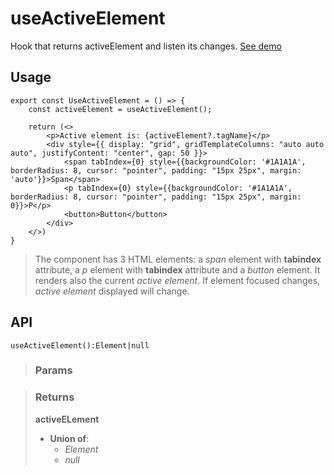 # useActiveElement
Hook that returns activeElement and listen its changes. [See demo](https://ndriadev.github.io/react-tools/#/hooks/api-dom/useActiveElement)

## Usage

```tsx
export const UseActiveElement = () => {
	const activeElement = useActiveElement();

	return (<>
		<p>Active element is: {activeElement?.tagName}</p>
		<div style={{ display: "grid", gridTemplateColumns: "auto auto auto", justifyContent: "center", gap: 50 }}>
			<span tabIndex={0} style={{backgroundColor: '#1A1A1A', borderRadius: 8, cursor: "pointer", padding: "15px 25px", margin: 'auto'}}>Span</span>
			<p tabIndex={0} style={{backgroundColor: '#1A1A1A', borderRadius: 8, cursor: "pointer", padding: "15px 25px", margin: 0}}>P</p>
			<button>Button</button>
		</div>
	</>)
}
```

> The component has 3 HTML elements: a _span_ element with __tabindex__ attribute, a _p_ element with __tabindex__ attribute and a _button_ element. It renders also the current _active element_. If element focused changes, _active element_ displayed will change.


## API

```tsx
useActiveElement():Element|null
```

> ### Params
>
>
>

> ### Returns
>
> __activeELement__
> - __Union of__:  
>     - _Element_  
>     - _null_  
>